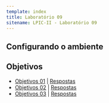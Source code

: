 ```yaml
---
template: index
title: Laboratório 09
sitename: LPIC-II - Laboratório 09
---
```


## Configurando o ambiente

## Objetivos

* [Objetivos 01](objetivos01.md) | [Respostas](respostas01.md)
* [Objetivos 02](objetivos02.md) | [Respostas](respostas02.md)
* [Objetivos 03](objetivos03.md) | [Respostas](respostas03.md)
